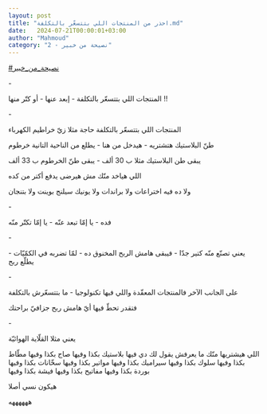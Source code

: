 ```yaml
---
layout: post
title: "احذر من المنتجات اللي بتتسعّر بالتكلفة.md"
date:   2024-07-21T00:00:01+03:00
author: "Mahmoud"
category: "2 - نصيحة من خبير"
---
```

[<u>\#نصيحة_من_خبير</u>](https://www.facebook.com/hashtag/%D9%86%D8%B5%D9%8A%D8%AD%D8%A9_%D9%85%D9%86_%D8%AE%D8%A8%D9%8A%D8%B1?__eep__=6&__cft__%5b0%5d=AZWTP2Bz_YmOdaARWZUAQCkWkNHSX2BSHb2tQeAO1LnQDjnpNYP5_IAtqHNZ2OWf9OZ6Hc22_KZ9JzNyLwru9FrBookNFnAuSle-3K_y08E6RoX9fUXC0eMfr_spFBc2wuVjS82EVtMnuChJhbKDOmVI3wXCdF-1FgJYiSF4sg1EAb8C2g4XNTPNnvPeet3PY20&__tn__=*NK-R)

\-

المنتجات اللي بتتسعّر بالتكلفة - إبعد عنها - أو كتّر
منها !!

\-

المنتجات اللي بتتسعّر بالتكلفة حاجة مثلا زيّ خراطيم
الكهرباء

طنّ البلاستيك هتشتريه - هيدخل من هنا - يطلع من الناحية
التانية خرطوم

يبقى طن البلاستيك مثلا ب 30 ألف - يبقى طنّ الخرطوم ب 33
ألف

اللي هياخد منّك مش هيرضى يدفع أكتر من كده

ولا ده فيه اختراعات ولا براندات ولا يونيك سيلنج بوينت
ولا بتنجان

\-

فده - يا إمّا تبعد عنّه - يا إمّا تكتّر منّه

\-

يعني تصنّع منّه كتير جدّا - فيبقى هامش الربح المخنوق ده -
لمّا تضربه في الكمّيّات - يطلّع ربح

\-

على الجانب الآخر فالمنتجات المعقّدة واللي فيها
تكنولوجيا - ما بتتسعّرش بالتكلفة

فتقدر تحطّ فيها أيّ هامش ربح جزافيّ براحتك

\-

يعني مثلا القلّاية الهوائيّة

اللي هيشتريها منّك ما يعرفش يقول لك دي فيها بلاستيك بكذا
وفيها صاج بكذا وفيها مطّاط بكذا وفيها سلوك بكذا وفيها سيراميك بكذا وفيها
مواتير بكذا وفيها سخّانات بكذا وفيها بوردة بكذا وفيها مفاتيح بكذا وفيها
فيشة بكذا وفيها

هيكون نسي أصلا

ههههههه
